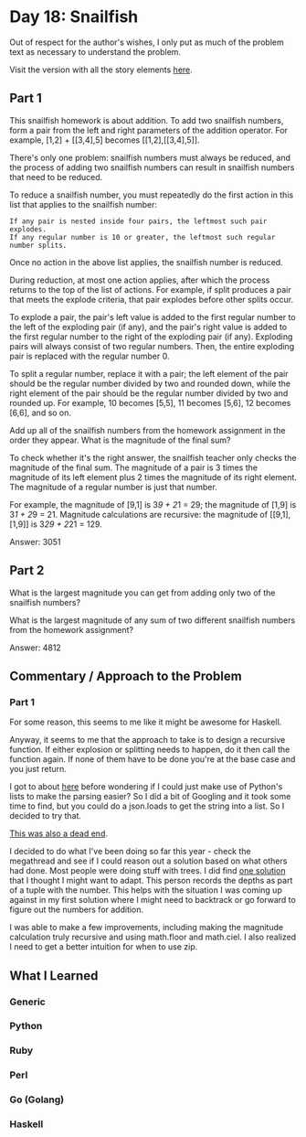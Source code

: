 # Day 18: Snailfish

Out of respect for the author's wishes, I only put as much of the problem text as necessary to understand the problem.

Visit the version with all the story elements [here](https://adventofcode.com/2021/day/18).

## Part 1
This snailfish homework is about addition. To add two snailfish numbers, form a pair from the left and right parameters of the addition operator. For example, [1,2] + [[3,4],5] becomes [[1,2],[[3,4],5]].

There's only one problem: snailfish numbers must always be reduced, and the process of adding two snailfish numbers can result in snailfish numbers that need to be reduced.

To reduce a snailfish number, you must repeatedly do the first action in this list that applies to the snailfish number:

    If any pair is nested inside four pairs, the leftmost such pair explodes.
    If any regular number is 10 or greater, the leftmost such regular number splits.

Once no action in the above list applies, the snailfish number is reduced.

During reduction, at most one action applies, after which the process returns to the top of the list of actions. For example, if split produces a pair that meets the explode criteria, that pair explodes before other splits occur.

To explode a pair, the pair's left value is added to the first regular number to the left of the exploding pair (if any), and the pair's right value is added to the first regular number to the right of the exploding pair (if any). Exploding pairs will always consist of two regular numbers. Then, the entire exploding pair is replaced with the regular number 0.

To split a regular number, replace it with a pair; the left element of the pair should be the regular number divided by two and rounded down, while the right element of the pair should be the regular number divided by two and rounded up. For example, 10 becomes [5,5], 11 becomes [5,6], 12 becomes [6,6], and so on.

Add up all of the snailfish numbers from the homework assignment in the order they appear. What is the magnitude of the final sum?

To check whether it's the right answer, the snailfish teacher only checks the magnitude of the final sum. The magnitude of a pair is 3 times the magnitude of its left element plus 2 times the magnitude of its right element. The magnitude of a regular number is just that number.

For example, the magnitude of [9,1] is 3*9 + 2*1 = 29; the magnitude of [1,9] is 3*1 + 2*9 = 21. Magnitude calculations are recursive: the magnitude of [[9,1],[1,9]] is 3*29 + 2*21 = 129.

Answer: 3051
## Part 2
What is the largest magnitude you can get from adding only two of the snailfish numbers?

What is the largest magnitude of any sum of two different snailfish numbers from the homework assignment?

Answer: 4812

## Commentary / Approach to the Problem
### Part 1
For some reason, this seems to me like it might be awesome for Haskell.

Anyway, it seems to me that the approach to take is to design a recursive function. If either explosion or splitting needs to happen, do it then call the function again. If none of them have to be done you're at the base case and you just return.

I got to about [here](https://github.com/djotaku/adventofcode/blob/461f12d2bc9b82fa506abe182bb5e9eee47163f1/2021/Day_18/Python/solution.py) before wondering if I could just make use of Python's lists to make the parsing easier? So I did a bit of Googling and it took some time to find, but you could do a json.loads to get the string into a list. So I decided to try that.

[This was also a dead end](https://github.com/djotaku/adventofcode/blob/586294696f71f49877434bce1e77c1cd9257d0e7/2021/Day_18/Python/solution_with_json.py).

I decided to do what I've been doing so far this year - check the megathread and see if I could reason out a solution based on what others had done. Most people were doing stuff with trees. I did find [one solution](https://github.com/Gravitar64/Advent-of-Code-2021/blob/82f7e8aa1d91c87149af059af9a69545ba48708f/Tag_18.py) that I thought I might want to adapt. This person records the depths as part of a tuple with the number. This helps with the situation I was coming up against in my first solution where I might need to backtrack or go forward to figure out the numbers for addition.

I was able to make a few improvements, including making the magnitude calculation truly recursive and using math.floor and math.ciel. I also realized I need to get a better intuition for when to use zip.

## What I Learned

### Generic

### Python

### Ruby

### Perl

### Go (Golang)

### Haskell
